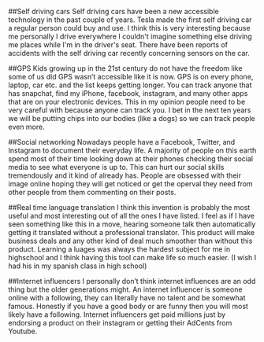 ##Self driving cars
	Self driving cars have been a new accessible technology in the past couple of years.
  Tesla made the first self driving car a regular person could buy and use. I think this is very
  interesting because me personally I drive everywhere I couldn't imagine something else driving me
  places while I'm in the driver's seat. There have been reports of accidents with the self driving
  car recently concerning sensors on the car.

##GPS
	Kids growing up in the 21st century do not have the freedom like some of us did GPS wasn’t accessible
  like it is now. GPS is on every phone, laptop, car etc. and the list keeps getting longer. You can track
  anyone that has snapchat, find my iPhone, facebook, instagram, and many other apps that are on your electronic
   devices. This in my opinion people need to be very careful with because anyone can track you. I bet in the
   next ten years we will be putting chips into our bodies (like a dogs) so we can track people even more.

##Social networking
	Nowadays people have a Facebook, Twitter, and Instagram to document their
  everyday life. A majority of people on this earth spend most of their time looking down at
  their phones checking their social media to see what everyone is up to. This can hurt our social
  skills tremendously and it kind of already has. People are obsessed with their image online hoping
  they will get noticed or get the operval they need from other people from them commenting on their posts.

##Real time language translation
	I think this invention is probably the most useful and most interesting out of all the ones I have
  listed. I feel as if I have seen something like this in a move, hearing someone talk then automatically
  getting it translated without a professional translator. This product will make business deals and any
   other kind of deal much smoother than without this product. Learning a luages was always the hardest
   subject for me in highschool and I think having this tool can make life so much easier. (I wish I had
   his in my spanish class in high school)

##Internet influencers
	I personally don’t think internet influences are an odd thing but the older generations might.
  An internet influencer is someone online with a following, they can literally have no talent and be
  somewhat famous. Honestly if you have a good body or are funny then you will most likely have a following.
  Internet influencers get paid millions just by endorsing a product on their instagram or getting their
  AdCents from Youtube.
